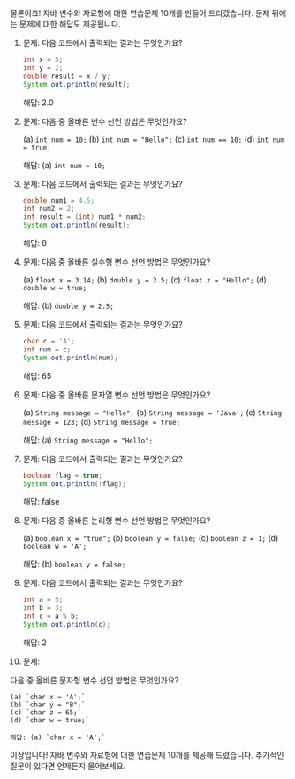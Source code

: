 물론이죠! 자바 변수와 자료형에 대한 연습문제 10개를 만들어 드리겠습니다. 문제 뒤에는 문제에 대한 해답도 제공됩니다.

1. 문제: 다음 코드에서 출력되는 결과는 무엇인가요?

   ```java
   int x = 5;
   int y = 2;
   double result = x / y;
   System.out.println(result);
   ```

   해답: 2.0

2. 문제: 다음 중 올바른 변수 선언 방법은 무엇인가요?

   (a) `int num = 10;`
   (b) `int num = "Hello";`
   (c) `int num == 10;`
   (d) `int num = true;`

   해답: (a) `int num = 10;`

3. 문제: 다음 코드에서 출력되는 결과는 무엇인가요?

   ```java
   double num1 = 4.5;
   int num2 = 2;
   int result = (int) num1 * num2;
   System.out.println(result);
   ```

   해답: 8

4. 문제: 다음 중 올바른 실수형 변수 선언 방법은 무엇인가요?

   (a) `float x = 3.14;`
   (b) `double y = 2.5;`
   (c) `float z = "Hello";`
   (d) `double w = true;`

   해답: (b) `double y = 2.5;`

5. 문제: 다음 코드에서 출력되는 결과는 무엇인가요?

   ```java
   char c = 'A';
   int num = c;
   System.out.println(num);
   ```

   해답: 65

6. 문제: 다음 중 올바른 문자열 변수 선언 방법은 무엇인가요?

   (a) `String message = "Hello";`
   (b) `String message = 'Java';`
   (c) `String message = 123;`
   (d) `String message = true;`

   해답: (a) `String message = "Hello";`

7. 문제: 다음 코드에서 출력되는 결과는 무엇인가요?

   ```java
   boolean flag = true;
   System.out.println(!flag);
   ```

   해답: false

8. 문제: 다음 중 올바른 논리형 변수 선언 방법은 무엇인가요?

   (a) `boolean x = "true";`
   (b) `boolean y = false;`
   (c) `boolean z = 1;`
   (d) `boolean w = 'A';`

   해답: (b) `boolean y = false;`

9. 문제: 다음 코드에서 출력되는 결과는 무엇인가요?

   ```java
   int a = 5;
   int b = 3;
   int c = a % b;
   System.out.println(c);
   ```

   해답: 2

10. 문제:

다음 중 올바른 문자형 변수 선언 방법은 무엇인가요?

    (a) `char x = 'A';`
    (b) `char y = "B";`
    (c) `char z = 65;`
    (d) `char w = true;`

    해답: (a) `char x = 'A';`

이상입니다! 자바 변수와 자료형에 대한 연습문제 10개를 제공해 드렸습니다. 추가적인 질문이 있다면 언제든지 물어보세요.
